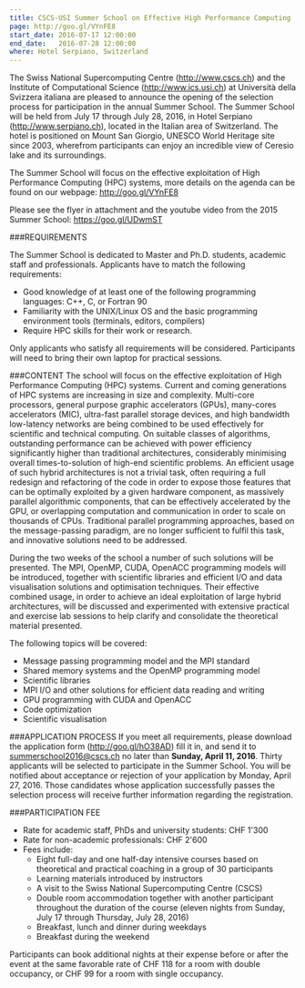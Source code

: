 ```yaml
---
title: CSCS-USI Summer School on Effective High Performance Computing
page: http://goo.gl/VYnFE8
start_date: 2016-07-17 12:00:00
end_date:   2016-07-28 12:00:00
where: Hotel Serpiano, Switzerland
---
```


The Swiss National Supercomputing Centre (<http://www.cscs.ch>) and the
Institute of Computational Science (<http://www.ics.usi.ch>) at Universit&agrave;
della Svizzera italiana are pleased to announce the opening of the
selection process for participation in the annual Summer School. The
Summer School will be held from July 17 through July 28, 2016, in
Hotel Serpiano (<http://www.serpiano.ch>), located in the Italian area
of Switzerland.  The hotel is positioned on Mount San Giorgio, UNESCO
World Heritage site since 2003, wherefrom participants can enjoy an
incredible view of Ceresio lake and its surroundings.

The Summer School will focus on the effective exploitation of High
Performance Computing (HPC) systems, more details on the agenda can be
found on our webpage: <http://goo.gl/VYnFE8>

Please see the flyer in attachment and the youtube video from the 2015
Summer School: <https://goo.gl/UDwmST>

###REQUIREMENTS

The Summer School is dedicated to Master and Ph.D. students, academic
staff and professionals. Applicants have to match the following
requirements:

* Good knowledge of at least one of the following programming
languages: C++, C, or Fortran 90
* Familiarity with the UNIX/Linux OS and the basic programming
environment tools (terminals, editors, compilers)
* Require HPC skills for their work or research.

Only applicants who satisfy all requirements will be considered.
Participants will need to bring their own laptop for practical
sessions.

###CONTENT
The school will focus on the effective exploitation of High
Performance Computing (HPC) systems. Current and coming generations of
HPC systems are increasing in size and complexity. Multi-core
processors, general purpose graphic accelerators (GPUs), many-cores
accelerators (MIC), ultra-fast parallel storage devices, and high
bandwidth low-latency networks are being combined to be used
effectively for scientific and technical computing. On suitable
classes of algorithms, outstanding performance can be achieved with
power efficiency significantly higher than traditional architectures,
considerably minimising overall times-to-solution of high-end
scientific problems. An efficient usage of such hybrid architectures
is not a trivial task, often requiring a full redesign and refactoring
of the code in order to expose those features that can be optimally
exploited by a given hardware component, as massively parallel
algorithmic components, that can be effectively accelerated by the
GPU, or overlapping computation and communication in order to scale on
thousands of CPUs. Traditional parallel programming approaches, based
on the message-passing paradigm, are no longer sufficient to fulfil
this task, and innovative solutions need to be addressed.

During the two weeks of the school a number of such solutions will be
presented. The MPI, OpenMP, CUDA, OpenACC programming models will be
introduced, together with scientific libraries and efficient I/O and
data visualisation solutions and optimisation techniques. Their
effective combined usage, in order to achieve an ideal exploitation of
large hybrid architectures, will be discussed and experimented with
extensive practical and exercise lab sessions to help clarify and
consolidate the theoretical material presented.

The following topics will be covered:

* Message passing programming model and the MPI standard
* Shared memory systems and the OpenMP programming model
* Scientific libraries
* MPI I/O and other solutions for efficient data reading and writing
* GPU programming with CUDA and OpenACC
* Code optimization
* Scientific visualisation

###APPLICATION PROCESS
If you meet all requirements, please download the application form
(<http://goo.gl/hO38AD>) fill it in, and send it to
<summerschool2016@cscs.ch> no later than **Sunday, April 11, 2016**. Thirty
applicants will be selected to participate in the Summer School. You
will be notified about acceptance or rejection of your application by
Monday, April 27, 2016. Those candidates whose application successfully
passes the selection process will receive further information regarding
the registration.

###PARTICIPATION FEE

* Rate for academic staff, PhDs and university students: CHF 1'300
* Rate for non-academic professionals: CHF 2'600
* Fees include:
    - Eight full-day and one half-day intensive courses based on
theoretical and practical coaching in a group of 30 participants
    - Learning materials introduced by instructors
    - A visit to the Swiss National Supercomputing Centre (CSCS)
    - Double room accommodation together with another participant
throughout the duration of the course (eleven nights from
Sunday, July 17 through Thursday, July 28, 2016)
    - Breakfast, lunch and dinner during weekdays
    - Breakfast during the weekend

Participants can book additional nights at their expense before or
after the event at the same favorable rate of CHF 118 for a room with
double occupancy, or CHF 99 for a room with single occupancy.


